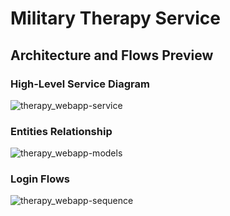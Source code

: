 # Military Therapy Service
## Architecture and Flows Preview
### High-Level Service Diagram
![therapy_webapp-service](https://github.com/user-attachments/assets/5ad6ff05-af7a-4d2c-9883-e74ed740514e)

### Entities Relationship
![therapy_webapp-models](https://github.com/user-attachments/assets/7925fbae-91bb-4b64-b94d-e4855df1c272)

### Login Flows
![therapy_webapp-sequence](https://github.com/user-attachments/assets/be6ed988-d735-4516-b776-b4a41d1393fe)
